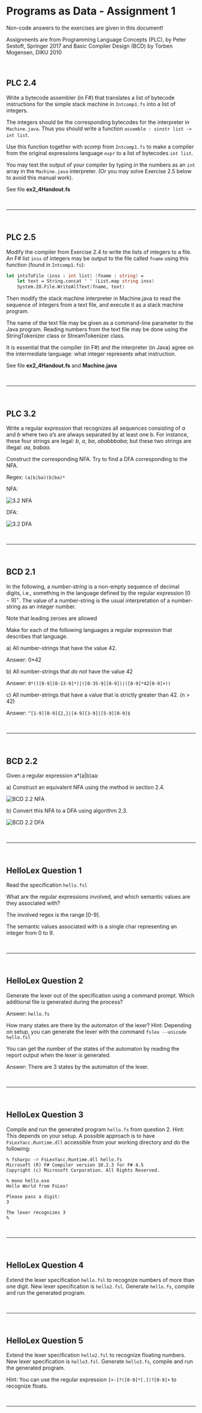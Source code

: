 # Programs as Data - Assignment 1

Non-code answers to the exercises are given in this document!

Assignments are from Programming Language Concepts (PLC), by Peter Sestoft, Springer 2017 and Basic Compiler Design (BCD) by Torben Mogensen, DIKU 2010

</br>

## PLC 2.4

Write a bytecode assembler (in F#) that translates a list of bytecode instructions for the simple stack machine in `Intcomp1.fs` into a list of integers.

The integers should be the corresponding bytecodes for the interpreter in `Machine.java`. Thus you should write a function `assemble : sinstr list -> int list`.

Use this function together with scomp from `Intcomp1.fs` to make a compiler from the original expressions language `expr` to a list of bytecodes `int list`.

You may test the output of your compiler by typing in the numbers as an `int` array in the `Machine.java` interpreter. (Or you may solve Exercise 2.5 below to avoid this manual work).

See file **ex2_4Handout.fs**

</br>

---

</br>

## PLC 2.5

Modify the compiler from Exercise 2.4 to write the lists of integers to
a file. An F# list `inss` of integers may be output to the file called `fname` using this function (found in `Intcomp1.fs`):

```fsharp
let intsToFile (inss : int list) (fname : string) =
    let text = String.concat " " (List.map string inss)
    System.IO.File.WriteAllText(fname, text)
```

Then modify the stack machine interpreter in Machine.java to read the sequence of integers from a text file, and execute it as a stack machine program.

The name of the text file may be given as a command-line parameter to the Java program. Reading numbers from the text file may be done using the StringTokenizer class or StreamTokenizer class.

It is essential that the compiler (in F#) and the interpreter (in Java) agree on the intermediate language: what integer represents what instruction.

See file **ex2_4Handout.fs** and **Machine.java**

</br>

---

</br>

## PLC 3.2

Write a regular expression that recognizes all sequences consisting of *a* and *b* where two *a*’s are always separated by at least one b. For instance, these four strings are legal: *b*, *a*, *ba*, *ababbbaba*; but these two strings are illegal: *aa*, *babaa*.

Construct the corresponding NFA. Try to find a DFA corresponding to the NFA.

Regex: `(a|b|ba)(b|ba)*`

NFA:

![3.2 NFA](/appendix/PLC%203.2%20NFA.png)

DFA:

![3.2 DFA](/appendix/PLC%203.2%20DFA.png)

</br>

---

</br>

## BCD 2.1

In the following, a *number-string* is a non-empty sequence of decimal digits, i.e., something in the language defined by the regular expression $[0-9]^+$. The value of a number-string is the usual interpretation of a number-string as an integer number.

Note that leading zeroes are allowed

Make for each of the following languages a regular expression that describes that language.

a) All number-strings that have the value 42.

Answer: 0*42

b) All number-strings that *do not* have the value 42

Answer: `0*(([0-9][0-13-9]*)|([0-35-9][0-9])|([0-9]*42[0-9]+))`

c) All number-strings that have a value that is strictly greater than 42. (n > 42)

Answer: `^[1-9][0-9]{2,}|[4-9][3-9]|[5-9][0-9]$`

</br>

---

</br>

## BCD 2.2

Given a regular expression a*(a|b)aa:

a) Construct an equivalent NFA using the method in section 2.4.

![BCD 2.2 NFA](/appendix/BCD%202.2%20NFA.png)

b) Convert this NFA to a DFA using algorithm 2.3.

![BCD 2.2 DFA](/appendix/BCD%202.2%20DFA.png)

</br>

---

</br>

## HelloLex Question 1

Read the specification `hello.fsl`

What are the regular expressions involved, and which semantic values are they associated with?

The involved regex is the range [0-9].

The semantic values associated with is a single char representing an integer from 0 to 9.

</br>

---

</br>

## HelloLex Question 2

Generate the lexer out of the specification using a command prompt. Which additional file is generated during the process?

Answer: `hello.fs`

How many states are there by the automaton of the lexer?
Hint: Depending on setup, you can generate the lexer with the command `fslex --unicode hello.fsl`

You can get the number of the states of the automaton by reading the report output when the lexer is generated.

Answer: There are 3 states by the automaton of the lexer.

</br>

---

</br>

## HelloLex Question 3

Compile and run the generated program `hello.fs` from question 2.
Hint: This depends on your setup. A possible approach is to have `FsLexYacc.Runtime.dll` accessible from your working directory and do the following:

```fsharppc
% fsharpc -r FsLexYacc.Runtime.dll hello.fs
Microsoft (R) F# Compiler version 10.2.3 for F# 4.5
Copyright (c) Microsoft Corporation. All Rights Reserved.

% mono hello.exe
Hello World from FsLex!

Please pass a digit:
3

The lexer recognizes 3
%
```

</br>

---

</br>

## HelloLex Question 4

Extend the lexer specification `hello.fsl` to recognize numbers of more than one digit. New lexer specification is `hello2.fsl`.
Generate `hello.fs`, compile and run the generated program.

</br>

---

</br>

## HelloLex Question 5

Extend the lexer specification `hello2.fsl` to recognize floating numbers. New lexer specification is `hello3.fsl`. Generate `hello3.fs`, compile and run the generated program.

Hint: You can use the regular expression `[+-]?([0-9]*[.])?[0-9]+` to recognize floats.

</br>

---
